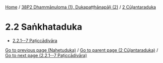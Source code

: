 
[Home](/) / [38P2 Dhammānuloma (1), Dukapaṭṭhānapāḷi (2)](../../38P2.md) / [2 Cūḷantaraduka](../2.md)

# 2.2 Saṅkhataduka

* [2.2.1--7 Paṭiccādivāra](2.2/2.2.1--7.md)

[Go to previous page (Nahetuduka)](2.1/2.1.7/2.1.7.4/Nahetuduka.md) / [Go to parent page (2 Cūḷantaraduka)](../2.md) / [Go to next page (2.2.1--7 Paṭiccādivāra)](2.2/2.2.1--7.md)


